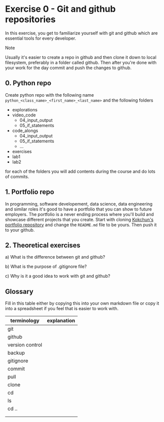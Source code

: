 # Exercise 0 - Git and github repositories

In this exercise, you get to familiarize yourself with git and github which are essential tools for every developer.

> [!NOTE]
> Usually it's easier to create a repo in github and then clone it down to local filesystem, preferably in a folder called github. Then after you're done with your work for the day commit and push the changes to github.

## 0. Python repo

Create python repo with the following name `python_<class_name>_<first_name>_<last_name>` and the following folders

- explorations
- video_code
  - 04_input_output
  - 05_if_statements
- code_alongs
  - 04_input_output
  - 05_if_statements
  - ...
- exercises
- lab1
- lab2

for each of the folders you will add contents during the course and do lots of commits.

## 1. Portfolio repo

In programming, software developement, data science, data engineering and similar roles it's good to have a portfolio that you can show to future employers. The portfolio is a never ending process where you'll build and showcase different projects that you create. Start with cloning [Kokchun's portfolio repository](https://github.com/kokchun/Portfolio-Kokchun-Giang?tab=readme-ov-file) and change the `README.md` file to be yours. Then push it to your github.

## 2. Theoretical exercises

a) What is the difference between git and github?

b) What is the purpose of .gitignore file?

c) Why is it a good idea to work with git and github?

## Glossary

Fill in this table either by copying this into your own markdown file or copy it into a spreadsheet if you feel that is easier to work with.

| terminology     | explanation |
| --------------- | ----------- |
| git             |             |
| github          |             |
| version control |             |
| backup          |             |
| gitignore       |             |
| commit          |             |
| pull            |             |
| clone           |             |
| cd              |             |
| ls              |             |
| cd ..           |             |
|                 |             |
|                 |             |
